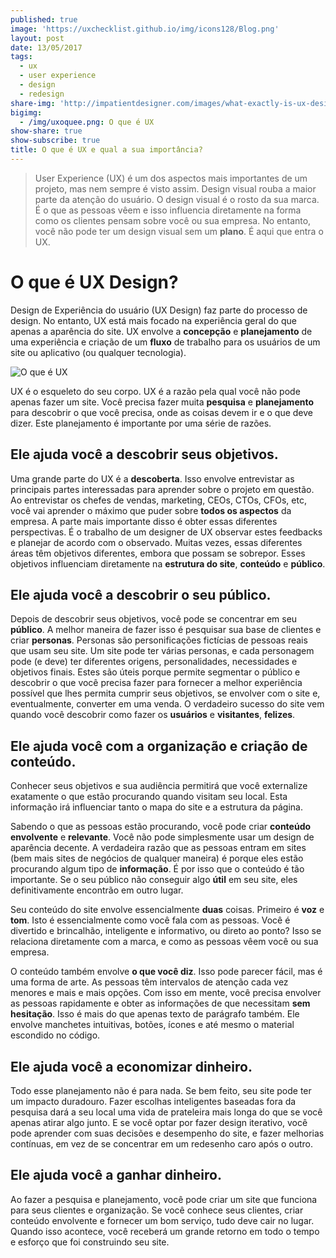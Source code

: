 ```yaml
---
published: true
image: 'https://uxchecklist.github.io/img/icons128/Blog.png'
layout: post
date: 13/05/2017
tags:
  - ux
  - user experience
  - design
  - redesign
share-img: 'http://impatientdesigner.com/images/what-exactly-is-ux-design-01.png'
bigimg:
  - /img/uxoquee.png: O que é UX
show-share: true
show-subscribe: true
title: O que é UX e qual a sua importância?
---
```

> User Experience (UX) é um dos aspectos mais importantes de um projeto, mas nem sempre é visto assim. Design visual rouba a maior parte da atenção do usuário. O design visual é o rosto da sua marca. É o que as pessoas vêem e isso influencia diretamente na forma como os clientes pensam sobre você ou sua empresa. No entanto, você não pode ter um design visual sem um **plano**. É aqui que entra o UX.


# O que é UX Design?
Design de Experiência do usuário (UX Design) faz parte do processo de design. No entanto, UX está mais focado na experiência geral do que apenas a aparência do site. UX envolve a **concepção** e **planejamento** de uma experiência e criação de um **fluxo** de trabalho para os usuários de um site ou aplicativo (ou qualquer tecnologia).

![O que é UX]({{site.baseurl}}/img/uxoquee.png)

UX é o esqueleto do seu corpo. UX é a razão pela qual você não pode apenas fazer um site. Você precisa fazer muita **pesquisa** e **planejamento** para descobrir o que você precisa, onde as coisas devem ir e o que deve dizer. Este planejamento é importante por uma série de razões.

## Ele ajuda você a descobrir seus objetivos.

Uma grande parte do UX é a **descoberta**. Isso envolve entrevistar as principais partes interessadas para aprender sobre o projeto em questão. Ao entrevistar os chefes de vendas, marketing, CEOs, CTOs, CFOs, etc, você vai aprender o máximo que puder sobre **todos os aspectos** da empresa. A parte mais importante disso é obter essas diferentes perspectivas. É o trabalho de um designer de UX observar estes feedbacks e planejar de acordo com o observado. Muitas vezes, essas diferentes áreas têm objetivos diferentes, embora que possam se sobrepor. Esses objetivos influenciam diretamente na **estrutura do site**, **conteúdo** e **público**.

## Ele ajuda você a descobrir o seu público.

Depois de descobrir seus objetivos, você pode se concentrar em seu **público**. A melhor maneira de fazer isso é pesquisar sua base de clientes e criar **personas**. Personas são personificações fictícias de pessoas reais que usam seu site. Um site pode ter várias personas, e cada personagem pode (e deve) ter diferentes origens, personalidades, necessidades e objetivos finais. Estes são úteis porque permite segmentar o público e descobrir o que você precisa fazer para fornecer a melhor experiência possível que lhes permita cumprir seus objetivos, se envolver com o site e, eventualmente, converter em uma venda. O verdadeiro sucesso do site vem quando você descobrir como fazer os **usuários** e **visitantes**, **felizes**.

## Ele ajuda você com a organização e criação de conteúdo.

Conhecer seus objetivos e sua audiência permitirá que você externalize exatamente o que  estão procurando quando visitam seu local. Esta informação irá influenciar tanto o mapa do site e a estrutura da página.

Sabendo o que as pessoas estão procurando, você pode criar **conteúdo envolvente** e **relevante**. Você não pode simplesmente usar um design de aparência decente. A verdadeira razão que as pessoas entram em sites (bem mais sites de negócios de qualquer maneira) é porque eles estão procurando algum tipo de **informação**. É por isso que o conteúdo é tão importante. Se o seu público não conseguir algo **útil** em seu site, eles definitivamente encontrão em outro lugar.

Seu conteúdo do site envolve essencialmente **duas** coisas. Primeiro é **voz** e **tom**. Isto é essencialmente como você fala com as pessoas. Você é divertido e brincalhão, inteligente e informativo, ou direto ao ponto? Isso se relaciona diretamente com a marca, e como as pessoas vêem você ou sua empresa.

O conteúdo também envolve **o que você diz**. Isso pode parecer fácil, mas é uma forma de arte. As pessoas têm intervalos de atenção cada vez menores e mais e mais opções. Com isso em mente, você precisa envolver as pessoas rapidamente e obter as informações de que necessitam **sem hesitação**. Isso é mais do que apenas texto de parágrafo também. Ele envolve manchetes intuitivas, botões, ícones e até mesmo o material escondido no código.

## Ele ajuda você a economizar dinheiro.

Todo esse planejamento não é para nada. Se bem feito, seu site pode ter um impacto duradouro. Fazer escolhas inteligentes baseadas fora da pesquisa dará a seu local uma vida de prateleira mais longa do que se você apenas atirar algo junto. E se você optar por fazer design iterativo, você pode aprender com suas decisões e desempenho do site, e fazer melhorias contínuas, em vez de se concentrar em um redesenho caro após o outro.

## Ele ajuda você a ganhar dinheiro.

Ao fazer a pesquisa e planejamento, você pode criar um site que funciona para seus clientes e organização. Se você conhece seus clientes, criar conteúdo envolvente e fornecer um bom serviço, tudo deve cair no lugar. Quando isso acontece, você receberá um grande retorno em todo o tempo e esforço que foi construindo seu site.
